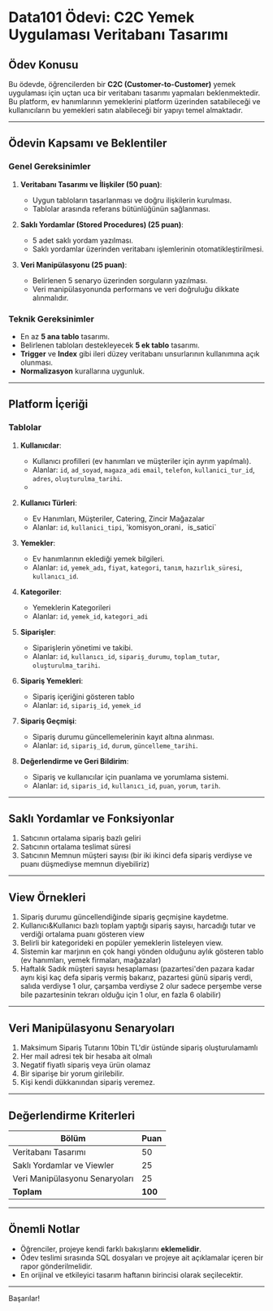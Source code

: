# Data101 Ödevi: C2C Yemek Uygulaması Veritabanı Tasarımı

## Ödev Konusu
Bu ödevde, öğrencilerden bir **C2C (Customer-to-Customer)** yemek uygulaması için uçtan uca bir veritabanı tasarımı yapmaları beklenmektedir. Bu platform, ev hanımlarının yemeklerini platform üzerinden satabileceği ve kullanıcıların bu yemekleri satın alabileceği bir yapıyı temel almaktadır.

---

## Ödevin Kapsamı ve Beklentiler
### Genel Gereksinimler
1. **Veritabanı Tasarımı ve İlişkiler (50 puan)**:
   - Uygun tabloların tasarlanması ve doğru ilişkilerin kurulması.
   - Tablolar arasında referans bütünlüğünün sağlanması.

2. **Saklı Yordamlar (Stored Procedures) (25 puan)**:
   - 5 adet saklı yordam yazılması.
   - Saklı yordamlar üzerinden veritabanı işlemlerinin otomatikleştirilmesi.

3. **Veri Manipülasyonu (25 puan)**:
   - Belirlenen 5 senaryo üzerinden sorguların yazılması.
   - Veri manipülasyonunda performans ve veri doğruluğu dikkate alınmalıdır.

### Teknik Gereksinimler
- En az **5 ana tablo** tasarımı.
- Belirlenen tabloları destekleyecek **5 ek tablo** tasarımı.
- **Trigger** ve **Index** gibi ileri düzey veritabanı unsurlarının kullanımına açık olunması.
- **Normalizasyon** kurallarına uygunluk.

---

## Platform İçeriği
### Tablolar
1. **Kullanıcılar**:
   - Kullanıcı profilleri (ev hanımları ve müşteriler için ayrım yapılmalı).
   - Alanlar: `id`, `ad_soyad`, `magaza_adi` `email`, `telefon`, `kullanici_tur_id`, `adres`, `oluşturulma_tarihi`.
   - 
2. **Kullanıcı Türleri**:
   - Ev Hanımları, Müşteriler, Catering, Zincir Mağazalar
   - Alanlar: `id`, `kullanici_tipi`, 'komisyon_orani`, `is_satici`

3. **Yemekler**:
   - Ev hanımlarının eklediği yemek bilgileri.
   - Alanlar: `id`, `yemek_adı`, `fiyat`, `kategori`, `tanım`, `hazırlık_süresi`, `kullanıcı_id`.

4. **Kategoriler**:
   - Yemeklerin Kategorileri
   - Alanlar: `id`, `yemek_id`, `kategori_adi`

5. **Siparişler**:
   - Siparişlerin yönetimi ve takibi.
   - Alanlar: `id`, `kullanıcı_id`, `sipariş_durumu`, `toplam_tutar`, `oluşturulma_tarihi`.

6. **Sipariş Yemekleri**:
   - Sipariş içeriğini gösteren tablo
   - Alanlar: `id`, `sipariş_id`, `yemek_id`

7. **Sipariş Geçmişi**:
   - Sipariş durumu güncellemelerinin kayıt altına alınması.
   - Alanlar: `id`, `sipariş_id`, `durum`, `güncelleme_tarihi`.

8. **Değerlendirme ve Geri Bildirim**:
   - Sipariş ve kullanıcılar için puanlama ve yorumlama sistemi.
   - Alanlar: `id`, `siparis_id`, `kullanıcı_id`, `puan`, `yorum`, `tarih`.

---

## Saklı Yordamlar ve Fonksiyonlar
1. Satıcının ortalama sipariş bazlı geliri
2. Satıcının ortalama teslimat süresi
3. Satıcının Memnun müşteri sayısı (bir iki ikinci defa sipariş verdiyse ve puanı düşmediyse memnun diyebiliriz)

---

## View Örnekleri
1. Sipariş durumu güncellendiğinde sipariş geçmişine kaydetme.
2. Kullanıcı&Kullanıcı bazlı toplam yaptığı sipariş sayısı, harcadığı tutar ve verdiği ortalama puanı gösteren view
3. Belirli bir kategorideki en popüler yemeklerin listeleyen view.
4. Sistemin kar marjının en çok hangi yönden olduğunu aylık gösteren tablo (ev hanımları, yemek firmaları, mağazalar)
5. Haftalık Sadık müşteri sayısı hesaplaması (pazartesi'den pazara kadar aynı kişi kaç defa sipariş vermiş bakarız, pazartesi günü sipariş verdi, salıda verdiyse 1 olur, çarşamba verdiyse 2 olur sadece perşembe verse bile pazartesinin tekrarı olduğu için 1 olur, en fazla 6 olabilir)

---

## Veri Manipülasyonu Senaryoları
1. Maksimum Sipariş Tutarını 10bin TL'dir üstünde sipariş oluşturulamamlı
2. Her mail adresi tek bir hesaba ait olmalı
3. Negatif fiyatlı sipariş veya ürün olamaz
4. Bir siparişe bir yorum girilebilir.
5. Kişi kendi dükkanından sipariş veremez.

---

## Değerlendirme Kriterleri
| **Bölüm**                   | **Puan** |
|-----------------------------|----------|
| Veritabanı Tasarımı         | 50       |
| Saklı Yordamlar ve Viewler            | 25       |
| Veri Manipülasyonu Senaryoları | 25       |
| **Toplam**                  | **100**  |

---

## Önemli Notlar
- Öğrenciler, projeye kendi farklı bakışlarını **eklemelidir**.
- Ödev teslimi sırasında SQL dosyaları ve projeye ait açıklamalar içeren bir rapor gönderilmelidir.
- En orijinal ve etkileyici tasarım haftanın birincisi olarak seçilecektir.

---
Başarılar!
